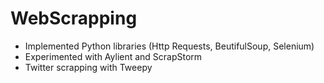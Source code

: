# WebScrapping

- Implemented Python libraries (Http Requests, BeutifulSoup, Selenium)
- Experimented with Aylient and ScrapStorm
- Twitter scrapping with Tweepy
